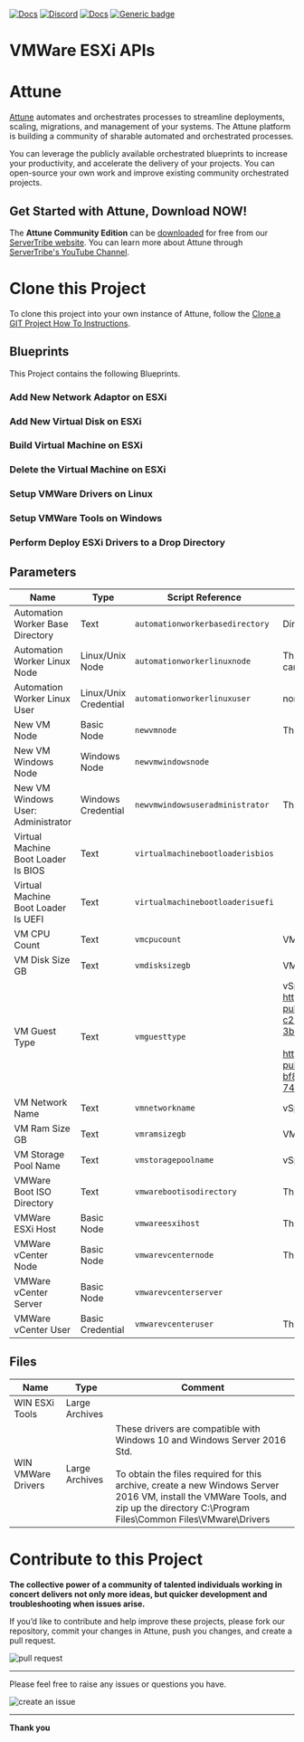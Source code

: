 



[![Docs](https://img.shields.io/badge/docs-latest-brightgreen.svg)](http://doc.servertribe.com)
[![Discord](https://img.shields.io/discord/844971127703994369)](http://discord.servertribe.com)
[![Docs](https://img.shields.io/badge/videos-watch-brightgreen.svg)](https://www.youtube.com/@servertribe)
[![Generic badge](https://img.shields.io/badge/download-latest-brightgreen.svg)](https://www.servertribe.com/community-edition/)

# VMWare ESXi APIs






# Attune

[Attune](https://www.servertribe.com/)
automates and orchestrates processes to streamline deployments, scaling,
migrations, and management of your systems. The Attune platform is building a
community of sharable automated and orchestrated processes.

You can leverage the publicly available orchestrated blueprints to increase
your productivity, and accelerate the delivery of your projects. You can
open-source your own work and improve existing community orchestrated projects.

## Get Started with Attune, Download NOW!

The **Attune Community Edition** can be
[downloaded](https://www.servertribe.com/comunity-edition/)
for free from our
[ServerTribe website](https://www.servertribe.com/comunity-edition/).
You can learn more about Attune through
[ServerTribe's YouTube Channel](https://www.youtube.com/@servertribe).







# Clone this Project

To clone this project into your own instance of Attune, follow the
[Clone a GIT Project How To Instructions](https://servertribe-attune.readthedocs.io/en/latest/howto/design_workspace/clone_project.html).




## Blueprints

This Project contains the following Blueprints.



### Add New Network Adaptor on ESXi


### Add New Virtual Disk on ESXi


### Build Virtual Machine on ESXi


### Delete the Virtual Machine on ESXi


### Setup VMWare Drivers on Linux


### Setup VMWare Tools on Windows


### Perform Deploy ESXi Drivers to a Drop Directory





## Parameters


| Name | Type | Script Reference | Comment |
| ---- | ---- | ---------------- | ------- |
| Automation Worker Base Directory | Text | `automationworkerbasedirectory` | Directory for storing kickstart files, eg: "~/kickstart". |
| Automation Worker Linux Node | Linux/Unix Node | `automationworkerlinuxnode` | The device used to connect to another device or perform tasks. This can be the devices Attune is running on. |
| Automation Worker Linux User | Linux/Unix Credential | `automationworkerlinuxuser` | non privilege user on the Automation Worker node. |
| New VM Node | Basic Node | `newvmnode` | The virtual machine being worked on. |
| New VM Windows Node | Windows Node | `newvmwindowsnode` |  |
| New VM Windows User: Administrator | Windows Credential | `newvmwindowsuseradministrator` | The windows administrator user |
| Virtual Machine Boot Loader Is BIOS | Text | `virtualmachinebootloaderisbios` |  |
| Virtual Machine Boot Loader Is UEFI | Text | `virtualmachinebootloaderisuefi` |  |
| VM CPU Count | Text | `vmcpucount` | VM CPU Count. |
| VM Disk Size GB | Text | `vmdisksizegb` | VM Disk Size in GB. |
| VM Guest Type | Text | `vmguesttype` | vSphere VM Guest Type.<br>https://vdc-download.vmware.com/vmwb-repository/dcr-public/8946c1b6-2861-4c12-a45f-f14ae0d3b1b9/a5b8094c-c222-4307-9399-3b606a04af55/vim.vm.GuestOsDescriptor.GuestOsIdentifier.html<br><br>https://vdc-download.vmware.com/vmwb-repository/dcr-public/da47f910-60ac-438b-8b9b-6122f4d14524/16b7274a-bf8b-4b4c-a05e-746f2aa93c8c/doc/vim.vm.GuestOsDescriptor.GuestOsIdentifier.html |
| VM Network Name | Text | `vmnetworkname` | vSphere VM Network Name. |
| VM Ram Size GB | Text | `vmramsizegb` | VM Ram Size in GB. |
| VM Storage Pool Name | Text | `vmstoragepoolname` | vSphere VM Storage Pool Name. |
| VMWare Boot ISO Directory | Text | `vmwarebootisodirectory` | The directory of where the ISOs are copied to on vSphere. |
| VMWare ESXi Host | Basic Node | `vmwareesxihost` | The ESXi Host details. |
| VMWare vCenter Node | Basic Node | `vmwarevcenternode` | The vCenter Node details. |
| VMWare vCenter Server | Basic Node | `vmwarevcenterserver` |  |
| VMWare vCenter User | Basic Credential | `vmwarevcenteruser` | The user to connect to vCenter. |




## Files

| Name | Type | Comment |
| ---- | ---- | ------- |
| WIN ESXi Tools | Large Archives |  |
| WIN VMWare Drivers | Large Archives | These drivers are compatible with Windows 10 and Windows Server 2016 Std.<br><br>To obtain the files required for this archive, create a new Windows Server 2016 VM, install the VMWare Tools, and zip up the directory C:\Program Files\Common Files\VMware\Drivers |






# Contribute to this Project

**The collective power of a community of talented individuals working in
concert delivers not only more ideas, but quicker development and
troubleshooting when issues arise.**

If you’d like to contribute and help improve these projects, please fork our
repository, commit your changes in Attune, push you changes, and create a
pull request.

<img src="https://www.servertribe.com/wp-content/uploads/2023/02/Attune-pull-request-01.png" alt="pull request"/>

---

Please feel free to raise any issues or questions you have.

<img src="https://www.servertribe.com/wp-content/uploads/2023/02/Attune-get-help-02.png" alt="create an issue"/>


---

**Thank you**
